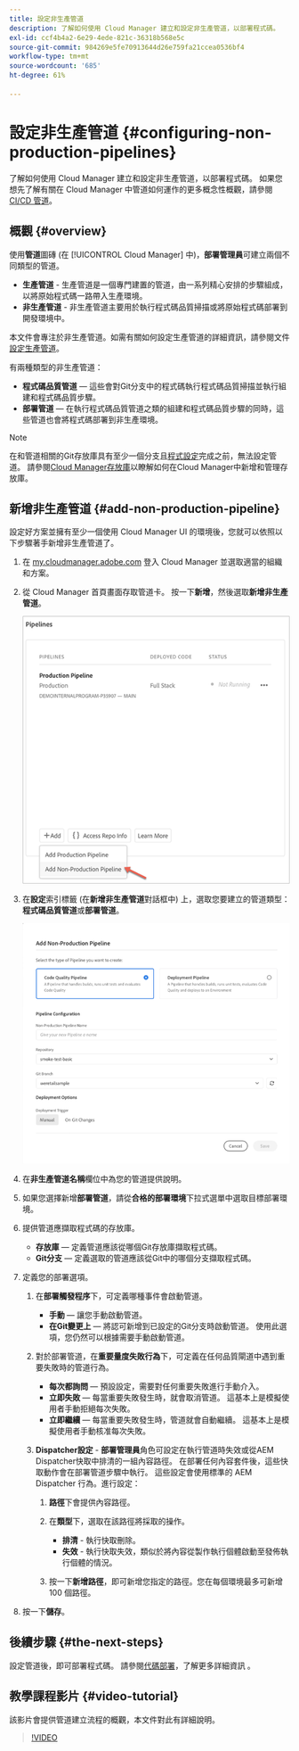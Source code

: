 ```yaml
---
title: 設定非生產管道
description: 了解如何使用 Cloud Manager 建立和設定非生產管道，以部署程式碼。
exl-id: ccf4b4a2-6e29-4ede-821c-36318b568e5c
source-git-commit: 984269e5fe70913644d26e759fa21ccea0536bf4
workflow-type: tm+mt
source-wordcount: '685'
ht-degree: 61%

---
```


# 設定非生產管道 {#configuring-non-production-pipelines}

了解如何使用 Cloud Manager 建立和設定非生產管道，以部署程式碼。 如果您想先了解有關在 Cloud Manager 中管道如何運作的更多概念性概觀，請參閱[CI/CD 管道](/help/overview/ci-cd-pipelines.md)。

## 概觀 {#overview}

使用&#x200B;**管道**&#x200B;圖磚 (在 [!UICONTROL Cloud Manager] 中)，**部署管理員**&#x200B;可建立兩個不同類型的管道。

* **生產管道** - 生產管道是一個專門建置的管道，由一系列精心安排的步驟組成，以將原始程式碼一路帶入生產環境。
* **非生產管道** - 非生產管道主要用於執行程式碼品質掃描或將原始程式碼部署到開發環境中。

本文件會專注於非生產管道。如需有關如何設定生產管道的詳細資訊，請參閱文件[設定生產管道](/help/using/production-pipelines.md)。

有兩種類型的非生產管道：

* **程式碼品質管道** — 這些會對Git分支中的程式碼執行程式碼品質掃描並執行組建和程式碼品質步驟。
* **部署管道** — 在執行程式碼品質管道之類的組建和程式碼品質步驟的同時，這些管道也會將程式碼部署到非生產環境。

>[!NOTE]
>
>在和管道相關的Git存放庫具有至少一個分支且[程式設定](/help/getting-started/program-setup.md)完成之前，無法設定管道。 請參閱[Cloud Manager存放庫](/help/managing-code/managing-repositories.md)以瞭解如何在Cloud Manager中新增和管理存放庫。

## 新增非生產管道 {#add-non-production-pipeline}

設定好方案並擁有至少一個使用 Cloud Manager UI 的環境後，您就可以依照以下步驟著手新增非生產管道了。

1. 在 [my.cloudmanager.adobe.com](https://my.cloudmanager.adobe.com) 登入 Cloud Manager 並選取適當的組織和方案。

1. 從 Cloud Manager 首頁畫面存取管道卡。 按一下&#x200B;**新增**，然後選取&#x200B;**新增非生產管道**。

   ![新增非生產管道](/help/assets/configure-pipelines/nonprod-pipeline-add1.png)

1. 在&#x200B;**設定**&#x200B;索引標籤 (在&#x200B;**新增非生產管道**&#x200B;對話框中) 上，選取您要建立的管道類型：**程式碼品質管道**&#x200B;或&#x200B;**部署管道**。

   ![選擇管道類型](/help/assets/configure-pipelines/add-non-production-pipeline.png)

1. 在&#x200B;**非生產管道名稱**&#x200B;欄位中為您的管道提供說明。

1. 如果您選擇新增&#x200B;**部署管道**，請從&#x200B;**合格的部署環境**&#x200B;下拉式選單中選取目標部署環境。

1. 提供管道應擷取程式碼的存放庫。

   * **存放庫** — 定義管道應該從哪個Git存放庫擷取程式碼。
   * **Git分支** — 定義選取的管道應該從Git中的哪個分支擷取程式碼。

1. 定義您的部署選項。

   1. 在&#x200B;**部署觸發程序**&#x200B;下，可定義哪種事件會啟動管道。

      * **手動** — 讓您手動啟動管道。
      * **在Git變更上** — 將認可新增到已設定的Git分支時啟動管道。 使用此選項，您仍然可以根據需要手動啟動管道。

   1. 對於部署管道，在&#x200B;**重要量度失敗行為**&#x200B;下，可定義在任何品質閘道中遇到重要失敗時的管道行為。

      * **每次都詢問** — 預設設定，需要對任何重要失敗進行手動介入。
      * **立即失敗** — 每當重要失敗發生時，就會取消管道。 這基本上是模擬使用者手動拒絕每次失敗。
      * **立即繼續** — 每當重要失敗發生時，管道就會自動繼續。 這基本上是模擬使用者手動核准每次失敗。

   1. **Dispatcher設定** - **部署管理員**&#x200B;角色可設定在執行管道時失效或從AEM Dispatcher快取中排清的一組內容路徑。 在部署任何內容套件後，這些快取動作會在部署管道步驟中執行。 這些設定會使用標準的 AEM Dispatcher 行為。進行設定：

      1. **路徑**&#x200B;下會提供內容路徑。
      1. 在&#x200B;**類型**&#x200B;下，選取在該路徑將採取的操作。

         * **排清** - 執行快取刪除。
         * **失效** - 執行快取失效，類似於將內容從製作執行個體啟動至發佈執行個體的情況。

      1. 按一下&#x200B;**新增路徑**，即可新增您指定的路徑。您在每個環境最多可新增 100 個路徑。

1. 按一下&#x200B;**儲存**。

## 後續步驟 {#the-next-steps}

設定管道後，即可部署程式碼。 請參閱[代碼部署](/help/using/code-deployment.md)，了解更多詳細資訊 。

## 教學課程影片 {#video-tutorial}

該影片會提供管道建立流程的概觀，本文件對此有詳細說明。

>[!VIDEO](https://video.tv.adobe.com/v/26316/)

